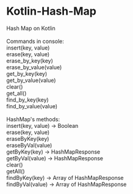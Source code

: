 # Kotlin-Hash-Map
Hash Map on Kotlin<br>
<br>
Commands in console:<br>
insert(key, value)<br>
erase(key, value)<br>
erase_by_key(key)<br>
erase_by_value(value)<br>
get_by_key(key)<br>
get_by_value(value)<br>
clear()<br>
get_all()<br>
find_by_key(key)<br>
find_by_value(value)<br>
<br>
HashMap's methods:<br>
insert(key, value) -> Boolean<br>
erase(key, value)<br>
eraseByKey(key)<br>
eraseByVal(value)<br>
getByKey(key) -> HashMapResponse<br>
getByVal(value) -> HashMapResponse<br>
clear()<br>
getAll()<br>
findByKey(key) -> Array of HashMapResponse<br>
findByVal(value) -> Array of HashMapResponse<br>
